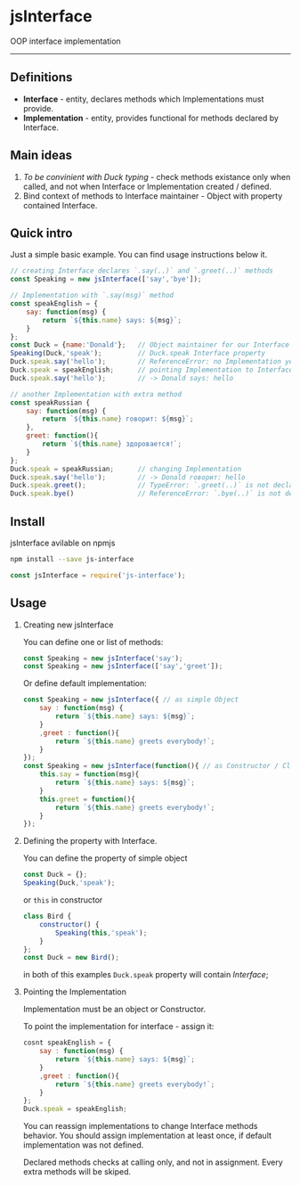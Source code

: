 # jsInterface
OOP interface implementation

---
## Definitions
+ **Interface**  - entity, declares methods which Implementations must provide.
+ **Implementation** - entity, provides functional for methods declared by Interface.

## Main ideas
1. *To be convinient with Duck typing* - check methods existance only when called, and not when Interface or Implementation created / defined.
1. Bind context of methods to Interface maintainer - Object with property contained Interface.

## Quick intro
Just a simple basic example. You can find usage instructions below it.
```js
// creating Interface declares `.say(..)` and `.greet(..)` methods
const Speaking = new jsInterface(['say','bye']);

// Implementation with `.say(msg)` method
const speakEnglish = {
    say: function(msg) {
        return `${this.name} says: ${msg}`;
    }
};
const Duck = {name:'Donald'};   // Object maintainer for our Interface
Speaking(Duck,'speak');         // Duck.speak Interface property
Duck.speak.say('hello');        // ReferenceError: no Implementation yet
Duck.speak = speakEnglish;      // pointing Implementation to Interface
Duck.speak.say('hello');        // -> Donald says: hello

// another Implementation with extra method
const speakRussian {
    say: function(msg) {
        return `${this.name} говорит: ${msg}`;
    },
    greet: function(){
        return `${this.name} здоровается!`;
    }
};
Duck.speak = speakRussian;      // changing Implementation
Duck.speak.say('hello');        // -> Donald говорит: hello
Duck.speak.greet();             // TypeError: `.greet(..)` is not declared in `Speaking`
Duck.speak.bye()                // ReferenceError: `.bye(..)` is not defined in `speakRussian`
```

## Install
jsInterface avilable on npmjs
```bash
npm install --save js-interface
```
```js
const jsInterface = require('js-interface');
```
## Usage
1. Creating new jsInterface 

    You can define one or list of methods:
    ```js
    const Speaking = new jsInterface('say');
    const Speaking = new jsInterface(['say','greet']);
    ```

    Or define default implementation:
    ```js
    const Speaking = new jsInterface({ // as simple Object
        say : function(msg) {
            return `${this.name} says: ${msg}`;
        }
        ,greet : function(){
            return `${this.name} greets everybody!`;
        }
    });
    const Speaking = new jsInterface(function(){ // as Constructor / Class
        this.say = function(msg){
            return `${this.name} says: ${msg}`;
        }
        this.greet = function(){
            return `${this.name} greets everybody!`;
        }
    });

    ```
2. Defining the property with Interface.

    You can define the property of simple object
    ```js
    const Duck = {};
    Speaking(Duck,'speak');
    ```
    or `this` in constructor
    ```js
    class Bird {
        constructor() {
            Speaking(this,'speak');
        }
    };
    const Duck = new Bird();
    ```
    in both of this examples `Duck.speak` property will contain *Interface*;
3. Pointing the Implementation
    
    Implementation must be an object or Constructor.

    To point the implementation for interface - assign it:
    ```js
    cosnt speakEnglish = {
        say : function(msg) {
            return `${this.name} says: ${msg}`;
        }
        ,greet : function(){
            return `${this.name} greets everybody!`;
        }
    };
    Duck.speak = speakEnglish;
    ```
    You can reassign implementations to change Interface methods behavior. You should assign implementation at least once, if default implementation was not defined.
    
    Declared methods checks at calling only, and not in assignment. Every extra methods will be skiped.
